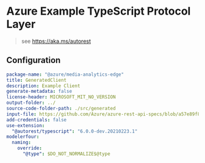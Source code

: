 # Azure Example TypeScript Protocol Layer

> see https://aka.ms/autorest

## Configuration

```yaml
package-name: "@azure/media-analytics-edge"
title: GeneratedClient
description: Example Client
generate-metadata: false
license-header: MICROSOFT_MIT_NO_VERSION
output-folder: ../
source-code-folder-path: ./src/generated
input-file: https://github.com/Azure/azure-rest-api-specs/blob/a57e89f8c3e1215201694cc0d6e9a51842573df0/specification/mediaservices/data-plane/LiveVideoAnalytics.Edge/preview/2.0.0/LiveVideoAnalyticsSdkDefinitions.json
add-credentials: false
use-extension:
  "@autorest/typescript": "6.0.0-dev.20210223.1"
modelerfour:
  naming:
    override:
      "@type": $DO_NOT_NORMALIZE$@type
```

<!-- modelerfour:
  naming:
    override:
      type: \@type  -->
